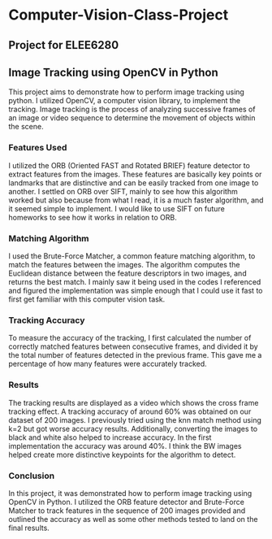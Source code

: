 # Computer-Vision-Class-Project
## Project for ELEE6280
## Image Tracking using OpenCV in Python

This project aims to demonstrate how to perform image tracking using python. I utilized OpenCV, a computer vision library, to implement the tracking. Image tracking is the process of analyzing successive frames of an image or video sequence to determine the movement of objects within the scene.

### Features Used
I utilized the ORB (Oriented FAST and Rotated BRIEF) feature detector to extract features from the images. These features are basically key points or landmarks that are distinctive and can be easily tracked from one image to another. I settled on ORB over SIFT, mainly to see how this algorithm worked but also because from what I read, it is a much faster algorithm, and it seemed simple to implement. I would like to use SIFT on future homeworks to see how it works in relation to ORB.

### Matching Algorithm
I used the Brute-Force Matcher, a common feature matching algorithm, to match the features between the images. The algorithm computes the Euclidean distance between the feature descriptors in two images, and returns the best match. I mainly saw it being used in the codes I referenced and figured the implementation was simple enough that I could use it fast to first get familiar with this computer vision task.

### Tracking Accuracy
To measure the accuracy of the tracking, I first calculated the number of correctly matched features between consecutive frames, and divided it by the total number of features detected in the previous frame. This gave me a percentage of how many features were accurately tracked.

### Results
The tracking results are displayed as a video which shows the cross frame tracking effect. A tracking accuracy of around 60% was obtained on our dataset of 200 images. I previously tried using the knn match method using k=2 but got worse accuracy results. Additionally, converting the images to black and white also helped to increase accuracy. In the first implementation the accuracy was around 40%. I think the BW images helped create more distinctive keypoints for the algorithm to detect.

### Conclusion
In this project, it was demonstrated how to perform image tracking using OpenCV in Python. I utilized the ORB feature detector and Brute-Force Matcher to track features in the sequence of 200 images provided and outlined the accuracy as well as some other methods tested to land on the final results.
